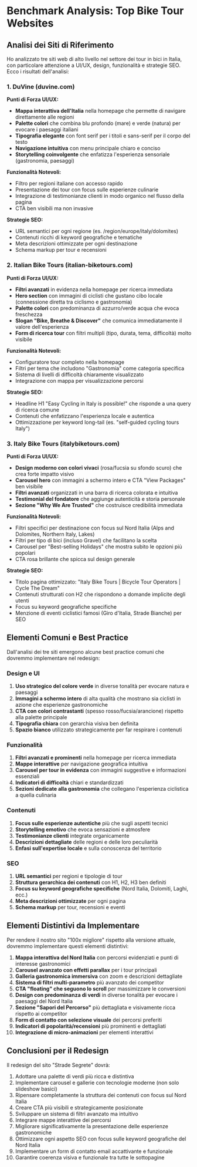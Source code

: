 # Benchmark Analysis: Top Bike Tour Websites

## Analisi dei Siti di Riferimento

Ho analizzato tre siti web di alto livello nel settore dei tour in bici in Italia, con particolare attenzione a UI/UX, design, funzionalità e strategie SEO. Ecco i risultati dell'analisi:

### 1. DuVine (duvine.com)

**Punti di Forza UI/UX:**
- **Mappa interattiva dell'Italia** nella homepage che permette di navigare direttamente alle regioni
- **Palette colori** che combina blu profondo (mare) e verde (natura) per evocare i paesaggi italiani
- **Tipografia elegante** con font serif per i titoli e sans-serif per il corpo del testo
- **Navigazione intuitiva** con menu principale chiaro e conciso
- **Storytelling coinvolgente** che enfatizza l'esperienza sensoriale (gastronomia, paesaggi)

**Funzionalità Notevoli:**
- Filtro per regioni italiane con accesso rapido
- Presentazione dei tour con focus sulle esperienze culinarie
- Integrazione di testimonianze clienti in modo organico nel flusso della pagina
- CTA ben visibili ma non invasive

**Strategie SEO:**
- URL semantici per ogni regione (es. /region/europe/italy/dolomites)
- Contenuti ricchi di keyword geografiche e tematiche
- Meta descrizioni ottimizzate per ogni destinazione
- Schema markup per tour e recensioni

### 2. Italian Bike Tours (italian-biketours.com)

**Punti di Forza UI/UX:**
- **Filtri avanzati** in evidenza nella homepage per ricerca immediata
- **Hero section** con immagini di ciclisti che gustano cibo locale (connessione diretta tra ciclismo e gastronomia)
- **Palette colori** con predominanza di azzurro/verde acqua che evoca freschezza
- **Slogan "Bike, Breathe & Discover"** che comunica immediatamente il valore dell'esperienza
- **Form di ricerca tour** con filtri multipli (tipo, durata, tema, difficoltà) molto visibile

**Funzionalità Notevoli:**
- Configuratore tour completo nella homepage
- Filtri per tema che includono "Gastronomia" come categoria specifica
- Sistema di livelli di difficoltà chiaramente visualizzato
- Integrazione con mappa per visualizzazione percorsi

**Strategie SEO:**
- Headline H1 "Easy Cycling in Italy is possible!" che risponde a una query di ricerca comune
- Contenuti che enfatizzano l'esperienza locale e autentica
- Ottimizzazione per keyword long-tail (es. "self-guided cycling tours Italy")

### 3. Italy Bike Tours (italybiketours.com)

**Punti di Forza UI/UX:**
- **Design moderno con colori vivaci** (rosa/fucsia su sfondo scuro) che crea forte impatto visivo
- **Carousel hero** con immagini a schermo intero e CTA "View Packages" ben visibile
- **Filtri avanzati** organizzati in una barra di ricerca colorata e intuitiva
- **Testimonial del fondatore** che aggiunge autenticità e storia personale
- **Sezione "Why We Are Trusted"** che costruisce credibilità immediata

**Funzionalità Notevoli:**
- Filtri specifici per destinazione con focus sul Nord Italia (Alps and Dolomites, Northern Italy, Lakes)
- Filtri per tipo di bici (incluso Gravel) che facilitano la scelta
- Carousel per "Best-selling Holidays" che mostra subito le opzioni più popolari
- CTA rosa brillante che spicca sul design generale

**Strategie SEO:**
- Titolo pagina ottimizzato: "Italy Bike Tours | Bicycle Tour Operators | Cycle The Dream"
- Contenuti strutturati con H2 che rispondono a domande implicite degli utenti
- Focus su keyword geografiche specifiche
- Menzione di eventi ciclistici famosi (Giro d'Italia, Strade Bianche) per SEO

## Elementi Comuni e Best Practice

Dall'analisi dei tre siti emergono alcune best practice comuni che dovremmo implementare nel redesign:

### Design e UI
1. **Uso strategico del colore verde** in diverse tonalità per evocare natura e paesaggi
2. **Immagini a schermo intero** di alta qualità che mostrano sia ciclisti in azione che esperienze gastronomiche
3. **CTA con colori contrastanti** (spesso rosso/fucsia/arancione) rispetto alla palette principale
4. **Tipografia chiara** con gerarchia visiva ben definita
5. **Spazio bianco** utilizzato strategicamente per far respirare i contenuti

### Funzionalità
1. **Filtri avanzati e prominenti** nella homepage per ricerca immediata
2. **Mappe interattive** per navigazione geografica intuitiva
3. **Carousel per tour in evidenza** con immagini suggestive e informazioni essenziali
4. **Indicatori di difficoltà** chiari e standardizzati
5. **Sezioni dedicate alla gastronomia** che collegano l'esperienza ciclistica a quella culinaria

### Contenuti
1. **Focus sulle esperienze autentiche** più che sugli aspetti tecnici
2. **Storytelling emotivo** che evoca sensazioni e atmosfere
3. **Testimonianze clienti** integrate organicamente
4. **Descrizioni dettagliate** delle regioni e delle loro peculiarità
5. **Enfasi sull'expertise locale** e sulla conoscenza del territorio

### SEO
1. **URL semantici** per regioni e tipologie di tour
2. **Struttura gerarchica dei contenuti** con H1, H2, H3 ben definiti
3. **Focus su keyword geografiche specifiche** (Nord Italia, Dolomiti, Laghi, ecc.)
4. **Meta descrizioni ottimizzate** per ogni pagina
5. **Schema markup** per tour, recensioni e eventi

## Elementi Distintivi da Implementare

Per rendere il nostro sito "100x migliore" rispetto alla versione attuale, dovremmo implementare questi elementi distintivi:

1. **Mappa interattiva del Nord Italia** con percorsi evidenziati e punti di interesse gastronomici
2. **Carousel avanzato con effetti parallax** per i tour principali
3. **Galleria gastronomica immersiva** con zoom e descrizioni dettagliate
4. **Sistema di filtri multi-parametro** più avanzato dei competitor
5. **CTA "floating" che seguono lo scroll** per massimizzare le conversioni
6. **Design con predominanza di verdi** in diverse tonalità per evocare i paesaggi del Nord Italia
7. **Sezione "Sapori del Percorso"** più dettagliata e visivamente ricca rispetto ai competitor
8. **Form di contatto con selezione visuale** dei percorsi preferiti
9. **Indicatori di popolarità/recensioni** più prominenti e dettagliati
10. **Integrazione di micro-animazioni** per elementi interattivi

## Conclusioni per il Redesign

Il redesign del sito "Strade Segrete" dovrà:

1. Adottare una palette di verdi più ricca e distintiva
2. Implementare carousel e gallerie con tecnologie moderne (non solo slideshow basici)
3. Ripensare completamente la struttura dei contenuti con focus sul Nord Italia
4. Creare CTA più visibili e strategicamente posizionate
5. Sviluppare un sistema di filtri avanzato ma intuitivo
6. Integrare mappe interattive dei percorsi
7. Migliorare significativamente la presentazione delle esperienze gastronomiche
8. Ottimizzare ogni aspetto SEO con focus sulle keyword geografiche del Nord Italia
9. Implementare un form di contatto email accattivante e funzionale
10. Garantire coerenza visiva e funzionale tra tutte le sottopagine
